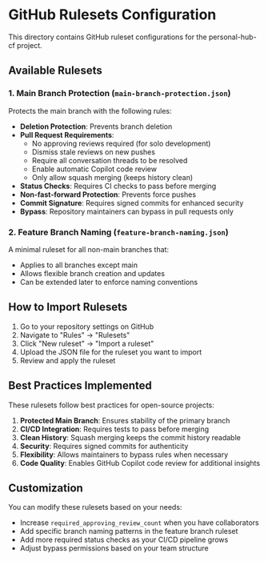 # GitHub Rulesets Configuration

This directory contains GitHub ruleset configurations for the personal-hub-cf project.

## Available Rulesets

### 1. Main Branch Protection (`main-branch-protection.json`)

Protects the main branch with the following rules:
- **Deletion Protection**: Prevents branch deletion
- **Pull Request Requirements**:
  - No approving reviews required (for solo development)
  - Dismiss stale reviews on new pushes
  - Require all conversation threads to be resolved
  - Enable automatic Copilot code review
  - Only allow squash merging (keeps history clean)
- **Status Checks**: Requires CI checks to pass before merging
- **Non-fast-forward Protection**: Prevents force pushes
- **Commit Signature**: Requires signed commits for enhanced security
- **Bypass**: Repository maintainers can bypass in pull requests only

### 2. Feature Branch Naming (`feature-branch-naming.json`)

A minimal ruleset for all non-main branches that:
- Applies to all branches except main
- Allows flexible branch creation and updates
- Can be extended later to enforce naming conventions

## How to Import Rulesets

1. Go to your repository settings on GitHub
2. Navigate to "Rules" → "Rulesets"
3. Click "New ruleset" → "Import a ruleset"
4. Upload the JSON file for the ruleset you want to import
5. Review and apply the ruleset

## Best Practices Implemented

These rulesets follow best practices for open-source projects:

1. **Protected Main Branch**: Ensures stability of the primary branch
2. **CI/CD Integration**: Requires tests to pass before merging
3. **Clean History**: Squash merging keeps the commit history readable
4. **Security**: Requires signed commits for authenticity
5. **Flexibility**: Allows maintainers to bypass rules when necessary
6. **Code Quality**: Enables GitHub Copilot code review for additional insights

## Customization

You can modify these rulesets based on your needs:
- Increase `required_approving_review_count` when you have collaborators
- Add specific branch naming patterns in the feature branch ruleset
- Add more required status checks as your CI/CD pipeline grows
- Adjust bypass permissions based on your team structure